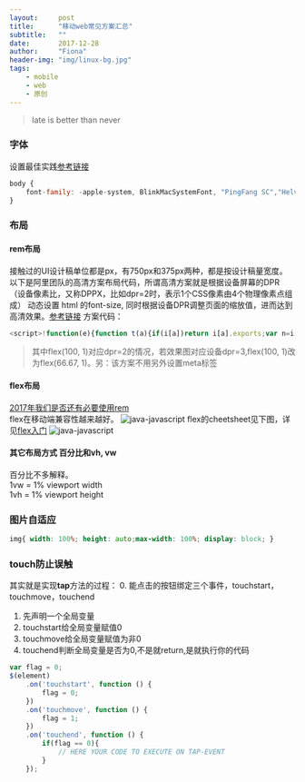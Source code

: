 ```yaml
---
layout:     post
title:      "移动web常见方案汇总"
subtitle:   ""
date:       2017-12-28
author:     "Fiona"
header-img: "img/linux-bg.jpg"
tags:
    - mobile
    - web
    - 原创
---
```


> late is better than never


### 字体
设置最佳实践[参考链接](https://github.com/AlloyTeam/Mars/blob/master/solutions/font-family.md)
```javascript
body {
    font-family: -apple-system, BlinkMacSystemFont, "PingFang SC","Helvetica Neue",STHeiti,"Microsoft Yahei",Tahoma,Simsun,sans-serif;
}
```

### 布局
#### rem布局
接触过的UI设计稿单位都是px，有750px和375px两种，都是按设计稿量宽度。  
以下是阿里团队的高清方案布局代码，所谓高清方案就是根据设备屏幕的DPR（设备像素比，又称DPPX，比如dpr=2时，表示1个CSS像素由4个物理像素点组成） 动态设置 html 的font-size, 同时根据设备DPR调整页面的缩放值，进而达到高清效果。[参考链接](http://blog.csdn.net/xuhan21000/article/details/67638159)
方案代码：
```javascript
<script>!function(e){function t(a){if(i[a])return i[a].exports;var n=i[a]={exports:{},id:a,loaded:!1};return e[a].call(n.exports,n,n.exports,t),n.loaded=!0,n.exports}var i={};return t.m=e,t.c=i,t.p="",t(0)}([function(e,t){"use strict";Object.defineProperty(t,"__esModule",{value:!0});var i=window;t["default"]=i.flex=function(e,t){var a=e||100,n=t||1,r=i.document,o=navigator.userAgent,d=o.match(/Android[\S\s]+AppleWebkit\/(\d{3})/i),l=o.match(/U3\/((\d+|\.){5,})/i),c=l&&parseInt(l[1].split(".").join(""),10)>=80,p=navigator.appVersion.match(/(iphone|ipad|ipod)/gi),s=i.devicePixelRatio||1;p||d&&d[1]>534||c||(s=1);var u=1/s,m=r.querySelector('meta[name="viewport"]');m||(m=r.createElement("meta"),m.setAttribute("name","viewport"),r.head.appendChild(m)),m.setAttribute("content","width=device-width,user-scalable=no,initial-scale="+u+",maximum-scale="+u+",minimum-scale="+u),r.documentElement.style.fontSize=a/2*s*n+"px"},e.exports=t["default"]}]);  flex(100, 1);</script>
```
> 其中flex(100, 1)对应dpr=2的情况，若效果图对应设备dpr=3,flex(100, 1)改为flex(66.67, 1)。另：该方案不用另外设置meta标签

#### flex布局
[2017年我们是否还有必要使用rem](https://lwdgit.github.io/#!/blog/post/2017-08-27-2017%E5%B9%B4%E6%88%91%E4%BB%AC%E6%98%AF%E5%90%A6%E8%BF%98%E6%9C%89%E5%BF%85%E8%A6%81%E4%BD%BF%E7%94%A8rem.md)  
flex在移动端兼容性越来越好。
![java-javascript](/blog/img/in-post/post-mobile-web-summary/mobile-flex.png)
flex的cheetsheet见下图，详见[flex入门](https://juejin.im/post/58e3a5a0a0bb9f0069fc16bb)
![java-javascript](/blog/img/in-post/post-mobile-web-summary/flex.png)

#### 其它布局方式 百分比和vh, vw
百分比不多解释。  
1vw = 1% viewport width  
1vh = 1% viewport height

### 图片自适应
```css
img{ width: 100%; height: auto;max-width: 100%; display: block; }
```

### touch防止误触
其实就是实现**tap**方法的过程： 
0. 能点击的按钮绑定三个事件，touchstart，touchmove，touchend
1. 先声明一个全局变量
2. touchstart给全局变量赋值0
3. touchmove给全局变量赋值为非0
4. touchend判断全局变量是否为0,不是就return,是就执行你的代码
```javascript
var flag = 0;
$(element)
    .on('touchstart', function () {
        flag = 0;
    })
    .on('touchmove', function () {
        flag = 1;
    })
    .on('touchend', function () {
        if(flag == 0){
            // HERE YOUR CODE TO EXECUTE ON TAP-EVENT
        }
    });
```

